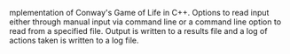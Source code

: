 mplementation of Conway's Game of Life in C++. Options to read input either through manual input via command line or a command line option to read from a specified file. Output is written to a results file and a log of actions taken is written to a log file.
